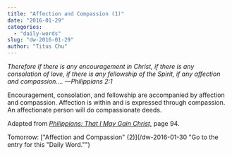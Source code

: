 ```yaml
---
title: "Affection and Compassion (1)"
date: "2016-01-29"
categories: 
  - "daily-words"
slug: "dw-2016-01-29"
author: "Titus Chu"
---
```


_Therefore if there is any encouragement in Christ, if there is any consolation of love, if there is any fellowship of the Spirit, if any affection and compassion.... —Philippians 2:1_

Encouragement, consolation, and fellowship are accompanied by affection and compassion. Affection is within and is expressed through compassion. An affectionate person will do compassionate deeds.

Adapted from _[Philippians: That I May Gain Christ,](/book-philippians "Go to the listing for this book.")_ page 94.

Tomorrow: ["Affection and Compassion" (2)](/dw-2016-01-30 "Go to the entry for this "Daily Word."")

